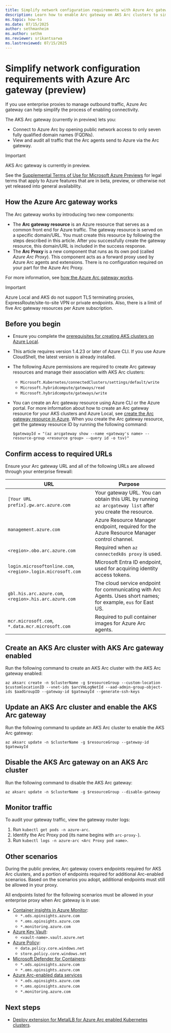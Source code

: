 ```yaml
---
title: Simplify network configuration requirements with Azure Arc gateway (preview)
description: Learn how to enable Arc gateway on AKS Arc clusters to simplify network configuration requirements
ms.topic: how-to
ms.date: 07/15/2025
author: sethmanheim
ms.author: sethm
ms.reviewer: srikantsarwa
ms.lastreviewed: 07/15/2025
---
```


# Simplify network configuration requirements with Azure Arc gateway (preview)

If you use enterprise proxies to manage outbound traffic, Azure Arc gateway can help simplify the process of enabling connectivity.

The AKS Arc gateway (currently in preview) lets you:

- Connect to Azure Arc by opening public network access to only seven fully qualified domain names (FQDNs).
- View and audit all traffic that the Arc agents send to Azure via the Arc gateway.

> [!IMPORTANT]
> AKS Arc gateway is currently in preview.
>
> See the [Supplemental Terms of Use for Microsoft Azure Previews](https://azure.microsoft.com/support/legal/preview-supplemental-terms/) for legal terms that apply to Azure features that are in beta, preview, or otherwise not yet released into general availability.

## How the Azure Arc gateway works

The Arc gateway works by introducing two new components:

- The **Arc gateway resource** is an Azure resource that serves as a common front end for Azure traffic. The gateway resource is served on a specific domain/URL. You must create this resource by following the steps described in this article. After you successfully create the gateway resource, this domain/URL is included in the success response.
- The **Arc Proxy** is a new component that runs as its own pod (called _Azure Arc Proxy_). This component acts as a forward proxy used by Azure Arc agents and extensions. There is no configuration required on your part for the Azure Arc Proxy.

For more information, see [how the Azure Arc gateway works](/azure/azure-arc/kubernetes/arc-gateway-simplify-networking?tabs=azure-cli).

> [!IMPORTANT]
> Azure Local and AKS do not support TLS terminating proxies, ExpressRoute/site-to-site VPN or private endpoints. Also, there is a limit of five Arc gateway resources per Azure subscription.

## Before you begin

- Ensure you complete the [prerequisites for creating AKS clusters on Azure Local](aks-hci-network-system-requirements.md).
- This article requires version 1.4.23 or later of Azure CLI. If you use Azure CloudShell, the latest version is already installed.
- The following Azure permissions are required to create Arc gateway resources and manage their association with AKS Arc clusters:
  - `Microsoft.Kubernetes/connectedClusters/settings/default/write`
  - `Microsoft.hybridcompute/gateways/read`
  - `Microsoft.hybridcompute/gateways/write`
- You can create an Arc gateway resource using Azure CLI or the Azure portal. For more information about how to create an Arc gateway resource for your AKS clusters and Azure Local, see [create the Arc gateway resource in Azure](/azure/azure-local/deploy/deployment-azure-arc-gateway-overview?tabs=portal#create-the-arc-gateway-resource-in-azure). When you create the Arc gateway resource, get the gateway resource ID by running the following command:

  ```azurecli
  $gatewayId = "(az arcgateway show --name <gateway's name> --resource-group <resource group> --query id -o tsv)"
  ```

## Confirm access to required URLs

Ensure your Arc gateway URL and all of the following URLs are allowed through your enterprise firewall:

| URL                                                         | Purpose                                                                                                        |
| ----------------------------------------------------------- | -------------------------------------------------------------------------------------------------------------- |
| `[Your URL prefix].gw.arc.azure.com`                        | Your gateway URL. You can obtain this URL by running `az arcgateway list` after you create the resource.       |
| `management.azure.com`                                      | Azure Resource Manager endpoint, required for the Azure Resource Manager control channel.                      |
| `<region>.obo.arc.azure.com`                                | Required when `az connectedk8s proxy` is used.                                                                 |
| `login.microsoftonline.com`, `<region>.login.microsoft.com` | Microsoft Entra ID endpoint, used for acquiring identity access tokens.                                        |
| `gbl.his.arc.azure.com`, `<region>.his.arc.azure.com`       | The cloud service endpoint for communicating with Arc Agents. Uses short names; for example, `eus` for East US. |
| `mcr.microsoft.com`, `*.data.mcr.microsoft.com`             | Required to pull container images for Azure Arc agents.                                                        |

## Create an AKS Arc cluster with AKS Arc gateway enabled

Run the following command to create an AKS Arc cluster with the AKS Arc gateway enabled:

```azurecli
az aksarc create -n $clusterName -g $resourceGroup --custom-location $customlocationID --vnet-ids $arcVmLogNetId --aad-admin-group-object-ids $aadGroupID --gateway-id $gatewayId --generate-ssh-keys
```

## Update an AKS Arc cluster and enable the AKS Arc gateway

Run the following command to update an AKS Arc cluster to enable the AKS Arc gateway:

```azurecli
az aksarc update -n $clusterName -g $resourceGroup --gateway-id $gatewayId
```

## Disable the AKS Arc gateway on an AKS Arc cluster

Run the following command to disable the AKS Arc gateway:

```azurecli
az aksarc update -n $clusterName -g $resourceGroup --disable-gateway
```

## Monitor traffic

To audit your gateway traffic, view the gateway router logs:

1. Run `kubectl get pods -n azure-arc`.
1. Identify the Arc Proxy pod (its name begins with `arc-proxy-`).
1. Run `kubectl logs -n azure-arc <Arc Proxy pod name>`.

## Other scenarios

During the public preview, Arc gateway covers endpoints required for AKS Arc clusters, and a portion of endpoints required for additional Arc-enabled scenarios. Based on the scenarios you adopt, additional endpoints must still be allowed in your proxy.

All endpoints listed for the following scenarios must be allowed in your enterprise proxy when Arc gateway is in use:

- [Container insights in Azure Monitor](/azure/azure-monitor/containers/kubernetes-monitoring-firewall):
  - `*.ods.opinsights.azure.com`
  - `*.oms.opinsights.azure.com`
  - `*.monitoring.azure.com`
- [Azure Key Vault](/azure/key-vault/general/access-behind-firewall):
  - `<vault-name>.vault.azure.net`
- [Azure Policy](/azure/governance/policy/concepts/policy-for-kubernetes):
  - `data.policy.core.windows.net`
  - `store.policy.core.windows.net`
- [Microsoft Defender for Containers](/azure/defender-for-cloud/defender-for-containers-enable?pivots=defender-for-container-arc&toc=%2Fazure%2Fazure-arc%2Fkubernetes%2Ftoc.json&bc=%2Fazure%2Fazure-arc%2Fkubernetes%2Fbreadcrumb%2Ftoc.json&tabs=aks-deploy-portal%2Ck8s-deploy-asc%2Ck8s-verify-asc%2Ck8s-remove-arc%2Caks-removeprofile-api):
  - `*.ods.opinsights.azure.com`
  - `*.oms.opinsights.azure.com`
- [Azure Arc-enabled data services](/azure/azure-arc/network-requirements-consolidated?tabs=azure-cloud)
  - `*.ods.opinsights.azure.com`
  - `*.oms.opinsights.azure.com`
  - `*.monitoring.azure.com`

## Next steps

- [Deploy extension for MetalLB for Azure Arc enabled Kubernetes clusters](deploy-load-balancer-cli.md).
